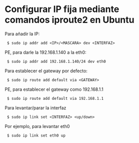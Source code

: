 # Configurar IP fija mediante comandos iproute2 en Ubuntu

Para añadir la IP:

```
 $ sudo ip addr add <IP>/<MASCARA> dev <INTERFAZ>
```

PE, para darle la 192.168.1.140 a la eth0:

```
 $ sudo ip addr add 192.168.1.140/24 dev eth0
```

Para establecer el gateway por defecto:

```
 $ sudo ip route add default via <GATEWAY>
```

PE, para establecer el gateway como 192.168.1.1

```
 $ sudo ip route add default via 192.168.1.1
```

Para levantar/parar la interfaz

```
 $ sudo ip link set <INTERFAZ> <up/down>
```

Por ejemplo, para levantar eth0

```
 $ sudo ip link set eth0 up
```
